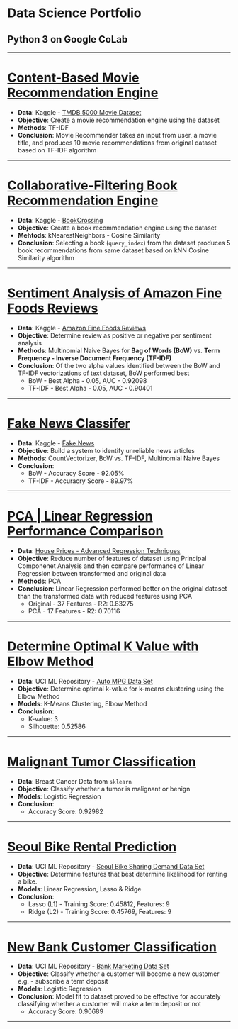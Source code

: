 # Data Science Portfolio
## Python 3 on Google CoLab

***

# [Content-Based Movie Recommendation Engine](https://github.com/lmkwytnicholas/nic.github.io/blob/master/contentBasedRecommendation.ipynb)
* **Data**: Kaggle - [TMDB 5000 Movie Dataset](https://www.kaggle.com/tmdb/tmdb-movie-metadata)
* **Objective**: Create a movie recommendation engine using the dataset
* **Methods**: TF-IDF
* **Conclusion**: Movie Recommender takes an input from user, a movie title, and produces 10 movie recommendations from original dataset based on TF-IDF algorithm

***

# [Collaborative-Filtering Book Recommendation Engine](https://github.com/lmkwytnicholas/nic.github.io/blob/master/collabFilteringNlpBookRecommender.ipynb)
* **Data**: Kaggle - [BookCrossing](https://www.kaggle.com/jirakst/bookcrossing)
* **Objective**: Create a book recommendation engine using the dataset
* **Mehtods**: kNearestNeighbors - Cosine Similarity
* **Conclusion**: Selecting a book (`query_index`) from the dataset produces 5 book recommendations from same dataset based on kNN Cosine Similarity algorithm

***

# [Sentiment Analysis of Amazon Fine Foods Reviews](https://github.com/lmkwytnicholas/nic.github.io/blob/master/amazonSentimentAnalysisBowTfidf.ipynb)
* **Data**: Kaggle - [Amazon Fine Foods Reviews](https://www.kaggle.com/snap/amazon-fine-food-reviews)
* **Objective**: Determine review as positive or negative per sentiment analysis
* **Methods**: Multinomial Naive Bayes for **Bag of Words (BoW)** vs. **Term Frequency - Inverse Document Frequency (TF-IDF)**
* **Conclusion**: Of the two alpha values identified between the BoW and TF-IDF vectorizations of text dataset, BoW performed best
	* BoW - Best Alpha - 0.05, AUC - 0.92098 
	* TF-IDF - Best Alpha - 0.05, AUC - 0.90401

***

# [Fake News Classifer](https://github.com/lmkwytnicholas/nic.github.io/blob/master/fakeNewsBowTfidf.ipynb)
* **Data**: Kaggle - [Fake News](https://www.kaggle.com/c/fake-news/overview)
* **Objective**: Build a system to identify unreliable news articles
* **Methods**: CountVectorizer, BoW vs. TF-IDF, Multinomial Naive Bayes
* **Conclusion**:
	* BoW - Accuracy Score - 92.05%
	* TF-IDF - Accuracry Score - 89.97%

***

# [PCA | Linear Regression Performance Comparison](https://github.com/lmkwytnicholas/nic.github.io/blob/master/housingDataPCA.ipynb)
* **Data**: [House Prices - Advanced Regression Techniques
](https://www.kaggle.com/c/house-prices-advanced-regression-techniques/data)
* **Objective**: Reduce number of features of dataset using Principal Componenet Analysis and then compare performance of Linear Regression between transformed and original data
* **Methods**: PCA
* **Conclusion**: Linear Regression performed better on the original dataset than the transformed data with reduced features using PCA
	* Original - 37 Features - R2: 0.83275
	* PCA - 17 Features - R2: 0.70116

***

# [Determine Optimal K Value with Elbow Method](https://github.com/lmkwytnicholas/nic.github.io/blob/master/autoMpgKmeans.ipynb)
* **Data**: UCI ML Repository - [Auto MPG Data Set](http://archive.ics.uci.edu/ml/datasets/Auto+MPG)
* **Objective**: Determine optimal k-value for k-means clustering using the Elbow Method
* **Models**: K-Means Clustering, Elbow Method
* **Conclusion**: 
	* K-value: 3
	* Silhouette: 0.52586

***

# [Malignant Tumor Classification](https://github.com/lmkwytnicholas/nal.github.io/blob/master/tumorClassificationLogReg.ipynb)
* **Data**: Breast Cancer Data from `sklearn`
* **Objective**: Classify whether a tumor is malignant or benign
* **Models**: Logistic Regression
* **Conclusion**: 
	* Accuracy Score: 0.92982

***

# [Seoul Bike Rental Prediction](https://github.com/lmkwytnicholas/nicholas-lee.github.io/blob/d0d0b9f4aa8f8963ceffdb97a85e67f65b6e6449/Seoul_Bike_Rental_Prediction.ipynb)
* **Data**: UCI ML Repository - [Seoul Bike Sharing Demand Data Set](https://archive.ics.uci.edu/ml/datasets/Seoul+Bike+Sharing+Demand)
* **Objective**: Determine features that best determine likelihood for renting a bike.
* **Models**: Linear Regression, Lasso & Ridge 
* **Conclusion**: 
	* Lasso (L1) - Training Score: 0.45812, Features: 9
	* Ridge (L2) - Training Score: 0.45769, Features: 9

***

# [New Bank Customer Classification](https://github.com/lmkwytnicholas/nicholas-lee.github.io/blob/master/New_Bank_Customer_Classification.ipynb)
* **Data**: UCI ML Repository - [Bank Marketing Data Set](https://archive.ics.uci.edu/ml/datasets/Bank+Marketing)
* **Objective**: Classify whether a customer will become a new customer e.g. - subscribe a term deposit
* **Models**: Logistic Regression
* **Conclusion**: Model fit to dataset proved to be effective for accurately classifying whether a customer will make a term deposit or not
	* Accuracy Score: 0.90689

***



